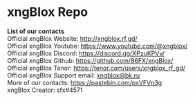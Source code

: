 # xngBlox Repo
<b>List of our contacts</b><br>
Official xngBlox Website: http://xngblox.rf.gd/ <br>
Official xngBlox Youtube: https://www.youtube.com/@xngblox/ <br>
Official xngBlox Discord: https://discord.gg/XPzuKPVv/ <br>
Official xngBlox Github: https://github.com/86FX/xngBlox/ <br>
Official xngBlox Tenor: https://tenor.com/users/xngblox_rf_gd/ <br>
Official xngBlox Support email: xngblox@bk.ru <br>
More of our contacts: https://pastebin.com/pxVFVn3g <br>
xngBlox Creator: sfx#4571
